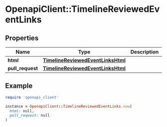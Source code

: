 # OpenapiClient::TimelineReviewedEventLinks

## Properties

| Name | Type | Description | Notes |
| ---- | ---- | ----------- | ----- |
| **html** | [**TimelineReviewedEventLinksHtml**](TimelineReviewedEventLinksHtml.md) |  |  |
| **pull_request** | [**TimelineReviewedEventLinksHtml**](TimelineReviewedEventLinksHtml.md) |  |  |

## Example

```ruby
require 'openapi_client'

instance = OpenapiClient::TimelineReviewedEventLinks.new(
  html: null,
  pull_request: null
)
```

